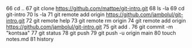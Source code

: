 66 cd ..
67 git clone https://github.com/mattpe/git-intro.git
68 ls -la
69 cd git-intro
70 ls -la
71 git remote add origin https://github.com/jambolul/git-intro.git
72 git remote help
73 git remote rm origin
74 git remote add origin https://github.com/jambolul/git-intro.git
75 git add .
76 git commit -m "kontsaa"
77 git status
78 git push
79 git push -u origin main
80 touch notes.md
81 history
